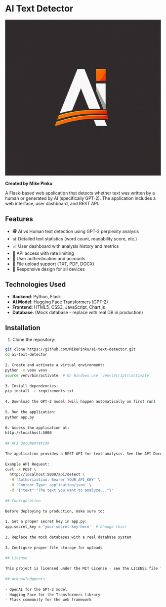# AI Text Detector

![Project Logo](static/images/logo.png) <!-- Add your logo if available -->

**Created by Mike Pinku**

A Flask-based web application that detects whether text was written by a human or generated by AI (specifically GPT-2). The application includes a web interface, user dashboard, and REST API.

## Features

- 🕵️ AI vs Human text detection using GPT-2 perplexity analysis
- 📊 Detailed text statistics (word count, readability score, etc.)
- 📈 User dashboard with analysis history and metrics
- 🔑 API access with rate limiting
- 👤 User authentication and accounts
- 📁 File upload support (TXT, PDF, DOCX)
- 📱 Responsive design for all devices

## Technologies Used

- **Backend**: Python, Flask
- **AI Model**: Hugging Face Transformers (GPT-2)
- **Frontend**: HTML5, CSS3, JavaScript, Chart.js
- **Database**: (Mock database - replace with real DB in production)

## Installation

1. Clone the repository:
```bash
git clone https://github.com/MikePinku/ai-text-detector.git
cd ai-text-detector

2. Create and activate a virtual environment:
python -m venv venv
source venv/bin/activate  # On Windows use `venv\Scripts\activate`

3. Install dependencies:
pip install -r requirements.txt

4. Download the GPT-2 model (will happen automatically on first run)

5. Run the application:
python app.py

6. Access the application at:
http://localhost:5000

## API Documentation

The application provides a REST API for text analysis. See the API Documentation after running the application for complete details.

Example API Request:
curl -X POST \
  http://localhost:5000/api/detect \
  -H 'Authorization: Bearer YOUR_API_KEY' \
  -H 'Content-Type: application/json' \
  -d '{"text":"The text you want to analyze..."}'

## Configuration

Before deploying to production, make sure to:

1. Set a proper secret key in app.py:
app.secret_key = 'your-secret-key-here'  # Change this!

2. Replace the mock databases with a real database system

3. Configure proper file storage for uploads

## License

This project is licensed under the MIT License - see the LICENSE file for details.

## Acknowledgments

- OpenAI for the GPT-2 model
- Hugging Face for the Transformers library
- Flask community for the web framework
